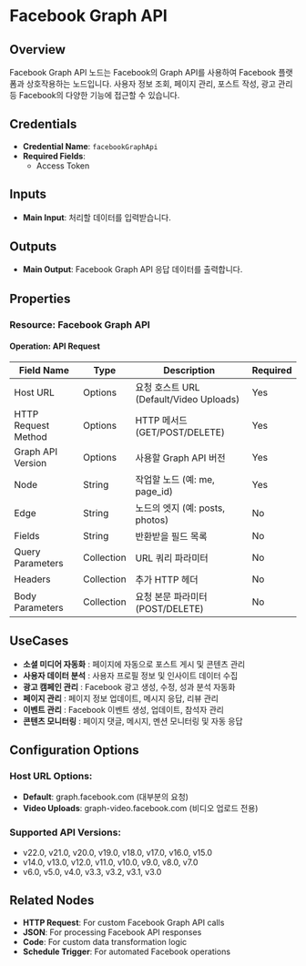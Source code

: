 # Facebook Graph API

## Overview

Facebook Graph API 노드는 Facebook의 Graph API를 사용하여 Facebook 플랫폼과 상호작용하는 노드입니다. 사용자 정보 조회, 페이지 관리, 포스트 작성, 광고 관리 등 Facebook의 다양한 기능에 접근할 수 있습니다.

## Credentials

- **Credential Name**: `facebookGraphApi`
- **Required Fields**: 
  - Access Token

## Inputs

- **Main Input**: 처리할 데이터를 입력받습니다.

## Outputs

- **Main Output**: Facebook Graph API 응답 데이터를 출력합니다.

## Properties

### Resource: Facebook Graph API

#### Operation: API Request

| Field Name | Type | Description | Required |
|---|---|---|---|
| Host URL | Options | 요청 호스트 URL (Default/Video Uploads) | Yes |
| HTTP Request Method | Options | HTTP 메서드 (GET/POST/DELETE) | Yes |
| Graph API Version | Options | 사용할 Graph API 버전 | Yes |
| Node | String | 작업할 노드 (예: me, page_id) | Yes |
| Edge | String | 노드의 엣지 (예: posts, photos) | No |
| Fields | String | 반환받을 필드 목록 | No |
| Query Parameters | Collection | URL 쿼리 파라미터 | No |
| Headers | Collection | 추가 HTTP 헤더 | No |
| Body Parameters | Collection | 요청 본문 파라미터 (POST/DELETE) | No |

## UseCases

- **소셜 미디어 자동화** : 페이지에 자동으로 포스트 게시 및 콘텐츠 관리
- **사용자 데이터 분석** : 사용자 프로필 정보 및 인사이트 데이터 수집
- **광고 캠페인 관리** : Facebook 광고 생성, 수정, 성과 분석 자동화
- **페이지 관리** : 페이지 정보 업데이트, 메시지 응답, 리뷰 관리
- **이벤트 관리** : Facebook 이벤트 생성, 업데이트, 참석자 관리
- **콘텐츠 모니터링** : 페이지 댓글, 메시지, 멘션 모니터링 및 자동 응답

## Configuration Options

### Host URL Options:
- **Default**: graph.facebook.com (대부분의 요청)
- **Video Uploads**: graph-video.facebook.com (비디오 업로드 전용)

### Supported API Versions:
- v22.0, v21.0, v20.0, v19.0, v18.0, v17.0, v16.0, v15.0
- v14.0, v13.0, v12.0, v11.0, v10.0, v9.0, v8.0, v7.0
- v6.0, v5.0, v4.0, v3.3, v3.2, v3.1, v3.0

## Related Nodes

- **HTTP Request**: For custom Facebook Graph API calls
- **JSON**: For processing Facebook API responses
- **Code**: For custom data transformation logic
- **Schedule Trigger**: For automated Facebook operations 
